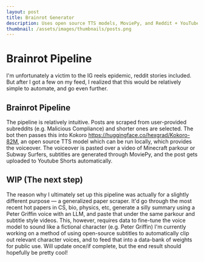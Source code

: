 ```yaml
---
layout: post
title: Brainrot Generator
description: Uses open source TTS models, MoviePy, and Reddit + YouTube APIs to automate reddit stories.  
thumbnail: /assets/images/thumbnails/posts.png
---
```


Brainrot Pipeline
============
I'm unfortunately a victim to the IG reels epidemic, reddit stories included. But after I got a few on my feed, I realized that this would be relatively simple to automate, and go even further. 


Brainrot Pipeline
-----------
The pipeline is relatively intuitive. Posts are scraped from user-provided subreddits (e.g. Malicious Compliance) and shorter ones are selected. The bot then passes this into Kokoro https://huggingface.co/hexgrad/Kokoro-82M, an open source TTS model which can be run locally, which provides the voiceover. The voiceover is pasted over a video of Minecraft parkour or Subway Surfers, subtitles are generated through MoviePy, and the post gets uploaded to Youtube Shorts automatically.

WIP (The next step)
-----------
The reason why I ultimately set up this pipeline was actually for a slightly different purpose — a generalized paper scraper. It'd go through the most recent hot papers in CS, bio, physics, etc, generate a silly summary using a Peter Griffin voice with an LLM, and paste that under the same parkour and subtitle style videos. This, however, requires data to fine-tune the voice model to sound like a fictional character (e.g. Peter Griffin) I'm currently working on a method of using open-source subtitles to automatically clip out relevant character voices, and to feed that into a data-bank of weights for public use. Will update once/if complete, but the end result should hopefully be pretty cool!
